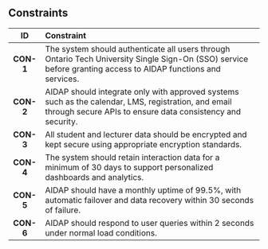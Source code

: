 ## Constraints

| **ID** | **Constraint** |
|:--:|:--|
| **CON-1** | The system should authenticate all users through Ontario Tech University Single Sign-On (SSO) service before granting access to AIDAP functions and services. |
| **CON-2** | AIDAP should integrate only with approved systems such as the calendar, LMS, registration, and email through secure APIs to ensure data consistency and security. |
| **CON-3** | All student and lecturer data should be encrypted and kept secure using appropriate encryption standards. |
| **CON-4** | The system should retain interaction data for a minimum of 30 days to support personalized dashboards and analytics. |
| **CON-5** | AIDAP should have a monthly uptime of 99.5%, with automatic failover and data recovery within 30 seconds of failure. |
| **CON-6** | AIDAP should respond to user queries within 2 seconds under normal load conditions. |
